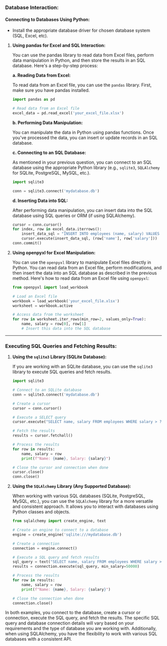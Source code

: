### **Database Interaction:**

#### Connecting to Databases Using Python:
   - Install the appropriate database driver for chosen database system (SQL, Excel, etc).

1. **Using pandas for Excel and SQL Interaction:**

   You can use the pandas library to read data from Excel files, perform data manipulation in Python, and then store the results in an SQL database. Here's a step-by-step process:

   **a. Reading Data from Excel:**

   To read data from an Excel file, you can use the `pandas` library. First, make sure you have pandas installed.

   ```python
   import pandas as pd

   # Read data from an Excel file
   excel_data = pd.read_excel('your_excel_file.xlsx')
   ```

   **b. Performing Data Manipulation:**

   You can manipulate the data in Python using pandas functions. Once you've processed the data, you can insert or update records in an SQL database.

   **c. Connecting to an SQL Database:**

   As mentioned in your previous question, you can connect to an SQL database using the appropriate Python library (e.g., `sqlite3`, `SQLAlchemy` for SQLite, PostgreSQL, MySQL, etc.).

   ```python
   import sqlite3

   conn = sqlite3.connect('mydatabase.db')
   ```

   **d. Inserting Data into SQL:**

   After performing data manipulation, you can insert data into the SQL database using SQL queries or ORM (if using SQLAlchemy).

   ```python
   cursor = conn.cursor()
   for index, row in excel_data.iterrows():
       insert_data_sql = "INSERT INTO employees (name, salary) VALUES (?, ?)"
       cursor.execute(insert_data_sql, (row['name'], row['salary']))
   conn.commit()
   ```

2. **Using openpyxl for Excel Manipulation:**

   You can use the `openpyxl` library to manipulate Excel files directly in Python. You can read data from an Excel file, perform modifications, and then insert the data into an SQL database as described in the previous method. Here's how to read data from an Excel file using `openpyxl`:

   ```python
   from openpyxl import load_workbook

   # Load an Excel file
   workbook = load_workbook('your_excel_file.xlsx')
   worksheet = workbook.active

   # Access data from the worksheet
   for row in worksheet.iter_rows(min_row=2, values_only=True):
       name, salary = row[0], row[1]
       # Insert this data into the SQL database
   ```

---

### Executing SQL Queries and Fetching Results:
1. **Using the `sqlite3` Library (SQLite Database):**

   If you are working with an SQLite database, you can use the `sqlite3` library to execute SQL queries and fetch results.

   ```python
   import sqlite3

   # Connect to an SQLite database
   conn = sqlite3.connect('mydatabase.db')

   # Create a cursor
   cursor = conn.cursor()

   # Execute a SELECT query
   cursor.execute("SELECT name, salary FROM employees WHERE salary > ?", (50000,))

   # Fetch the results
   results = cursor.fetchall()

   # Process the results
   for row in results:
       name, salary = row
       print(f"Name: {name}, Salary: {salary}")

   # Close the cursor and connection when done
   cursor.close()
   conn.close()
   ```

2. **Using the `SQLAlchemy` Library (Any Supported Database):**

   When working with various SQL databases (SQLite, PostgreSQL, MySQL, etc.), you can use the `SQLAlchemy` library for a more versatile and consistent approach. It allows you to interact with databases using Python classes and objects.

   ```python
   from sqlalchemy import create_engine, text

   # Create an engine to connect to a database
   engine = create_engine('sqlite:///mydatabase.db')

   # Create a connection
   connection = engine.connect()

   # Execute a SQL query and fetch results
   sql_query = text("SELECT name, salary FROM employees WHERE salary > :min_salary")
   results = connection.execute(sql_query, min_salary=50000)

   # Process the results
   for row in results:
       name, salary = row
       print(f"Name: {name}, Salary: {salary}")

   # Close the connection when done
   connection.close()
   ```

In both examples, you connect to the database, create a cursor or connection, execute the SQL query, and fetch the results. The specific SQL query and database connection details will vary based on your requirements and the type of database you are working with. Additionally, when using SQLAlchemy, you have the flexibility to work with various SQL databases with a consistent API.
